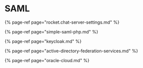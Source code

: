 # SAML

{% page-ref page="rocket.chat-server-settings.md" %}

{% page-ref page="simple-saml-php.md" %}

{% page-ref page="keycloak.md" %}

{% page-ref page="active-directory-federation-services.md" %}

{% page-ref page="oracle-cloud.md" %}
